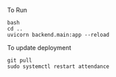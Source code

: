 To Run

```
bash
cd ..
uvicorn backend.main:app --reload
```

To update deployment
```
git pull
sudo systemctl restart attendance
```